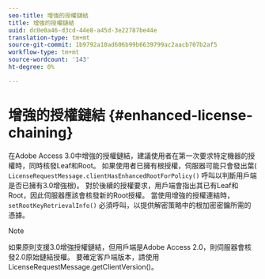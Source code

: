 ```yaml
---
seo-title: 增強的授權鏈結
title: 增強的授權鏈結
uuid: dc0e0a46-d3cd-44e8-a45d-3e22787be44e
translation-type: tm+mt
source-git-commit: 1b9792a10ad606b99b6639799ac2aacb707b2af5
workflow-type: tm+mt
source-wordcount: '143'
ht-degree: 0%

---
```



# 增強的授權鏈結 {#enhanced-license-chaining}

在Adobe Access 3.0中增強的授權鏈結，建議使用者在第一次要求特定機器的授權時，同時核發Leaf和Root。 如果使用者已擁有根授權，伺服器可能只會發出葉( `LicenseRequestMessage.clientHasEnhancedRootForPolicy()` 呼叫以判斷用戶端是否已擁有3.0增強根)。 對於後續的授權要求，用戶端會指出其已有Leaf和Root，因此伺服器應該會核發新的Root授權。 當使用增強的授權連結時， `setRootKeyRetrievalInfo()` 必須呼叫，以提供解密策略中的根加密密鑰所需的憑據。

>[!NOTE]
>
>如果原則支援3.0增強授權鏈結，但用戶端是Adobe Access 2.0，則伺服器會核發2.0原始鏈結授權。 要確定客戶端版本，請使用LicenseRequestMessage.getClientVersion()。


